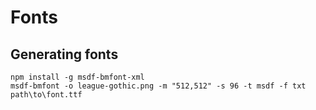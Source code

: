 # Fonts

## Generating fonts

```
npm install -g msdf-bmfont-xml
msdf-bmfont -o league-gothic.png -m "512,512" -s 96 -t msdf -f txt path\to\font.ttf
```
